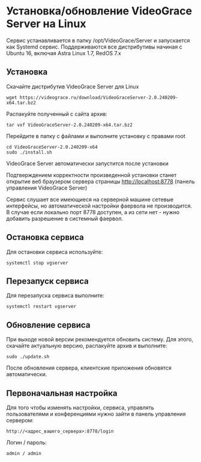 # Установка/обновление VideoGrace Server на Linux

Сервис устанавливается в папку /opt/VideoGrace/Server и запускается как Systemd сервис.
Поддерживаются все дистрибутивы начиная с Ubuntu 16, включая Astra Linux 1.7, RedOS 7.x

## Установка

Скачайте дистрибутив VideoGrace Server для Linux

    wget https://videograce.ru/download/VideoGraceServer-2.0.240209-x64.tar.bz2

Распакуйте полученный с сайта архив:
    
    tar vxf VideoGraceServer-2.0.240209-x64.tar.bz2
    
Перейдите в папку с файлами и выполните установку с правами root

    cd VideoGraceServer-2.0.240209-x64
    sudo ./install.sh

VideoGrace Server автоматически запустится после установки

Подтверждением корректности произведенной установки станет открытие веб браузером сервера страницы [http://localhost:8778](http://localhost:8778) (панель управления VideoGrace Server)

Сервис слушает все имеющиеся на серверной машине сетевые интерфейсы, но автоматической настройки фаервола не производится. В случае если локально порт 8778 доступен, а из сети нет - нужно добавить разрешение в системный фаервол.

## Остановка сервиса
Для остановки сервиса используйте:

    systemctl stop vgserver

## Перезапуск сервиса
Для перезапуска сервиса выполните:

    systemctl restart vgserver

## Обновление сервиса
При выходе новой версии рекомендуется обновить систему. Для этого, скачайте актуальную версию,
распакуйте архив и выполните:

    sudo ./update.sh

После обновления сервера, клиентские приложения обновятся автоматически.

## Первоначальная настройка
Для того чтобы изменять настройки, сервиса, управлять пользователями и конференциями нужно зайти 
в панель управления сервером:

    http://<адрес_вашего_сервера>:8778/login

Логин / пароль:

    admin / admin
